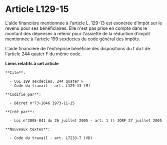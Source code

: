 # Article L129-15

L'aide financière mentionnée à l'article L. 129-13 est exonérée d'impôt sur le revenu pour ses bénéficiaires. Elle n'est pas
prise en compte dans le montant des dépenses à retenir pour l'assiette de la réduction d'impôt mentionnée à l'article 199
sexdecies du code général des impôts.

L'aide financière de l'entreprise bénéficie des dispositions du f du I de l'article 244 quater F du même code.

**Liens relatifs à cet article**

	**Cite**:

	  - CGI 199 sexdecies, 244 quater F
	  - Code du travail - art. L129-13 (M)

	**Codifié par**:

	  - Décret n°73-1046 1973-11-15

	**Créé par**:

	  - Loi n°2005-841 du 26 juillet 2005 - art. 1 () JORF 27 juillet 2005

	**Nouveaux textes**:

	  - Code du travail - art. L7233-7 (VD)
